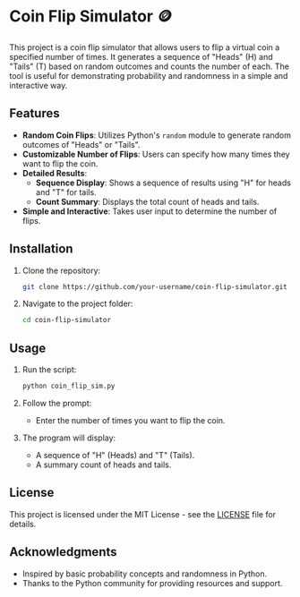 
# Coin Flip Simulator 🪙

This project is a coin flip simulator that allows users to flip a virtual coin a specified number of times. It generates a sequence of "Heads" (H) and "Tails" (T) based on random outcomes and counts the number of each. The tool is useful for demonstrating probability and randomness in a simple and interactive way.

## Features

- **Random Coin Flips**: Utilizes Python's `random` module to generate random outcomes of "Heads" or "Tails".
- **Customizable Number of Flips**: Users can specify how many times they want to flip the coin.
- **Detailed Results**:
  - **Sequence Display**: Shows a sequence of results using "H" for heads and "T" for tails.
  - **Count Summary**: Displays the total count of heads and tails.
- **Simple and Interactive**: Takes user input to determine the number of flips.

## Installation

1. Clone the repository:
    ```bash
    git clone https://github.com/your-username/coin-flip-simulator.git
    ```
2. Navigate to the project folder:
    ```bash
    cd coin-flip-simulator
    ```

## Usage

1. Run the script:
    ```bash
    python coin_flip_sim.py
    ```
2. Follow the prompt:
   - Enter the number of times you want to flip the coin.

3. The program will display:
   - A sequence of "H" (Heads) and "T" (Tails).
   - A summary count of heads and tails.

## License

This project is licensed under the MIT License - see the [LICENSE](LICENSE) file for details.

## Acknowledgments

- Inspired by basic probability concepts and randomness in Python.
- Thanks to the Python community for providing resources and support.
